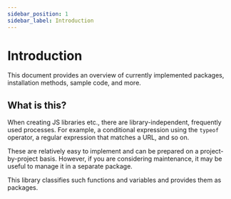 ```yaml
---
sidebar_position: 1
sidebar_label: Introduction
---
```


# Introduction

This document provides an overview of currently implemented packages, installation methods, sample code, and more.

## What is this?

When creating JS libraries etc., there are library-independent, frequently used processes.
For example, a conditional expression using the `typeof` operator, a regular expression that matches a URL, and so on.

These are relatively easy to implement and can be prepared on a project-by-project basis.
However, if you are considering maintenance, it may be useful to manage it in a separate package.

This library classifies such functions and variables and provides them as packages.
